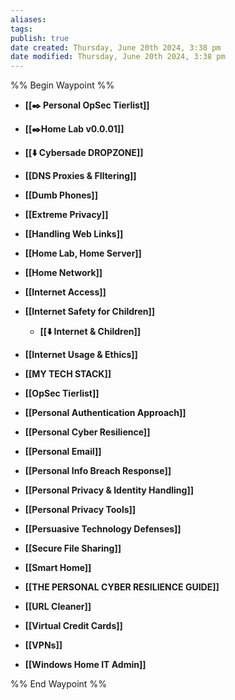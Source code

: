 ```yaml
---
aliases: 
tags: 
publish: true
date created: Thursday, June 20th 2024, 3:38 pm
date modified: Thursday, June 20th 2024, 3:38 pm
---
```

%% Begin Waypoint %%
- **[[✒️ Personal OpSec Tierlist]]**
- **[[✒️Home Lab v0.0.01]]**

- **[[⬇️ Cybersade DROPZONE]]**
- **[[DNS Proxies & FIltering]]**
- **[[Dumb Phones]]**
- **[[Extreme Privacy]]**
- **[[Handling Web Links]]**
- **[[Home Lab, Home Server]]**
- **[[Home Network]]**
- **[[Internet Access]]**
- **[[Internet Safety for Children]]**
	- **[[⬇️ Internet & Children]]**
- **[[Internet Usage & Ethics]]**
- **[[MY TECH STACK]]**
- **[[OpSec Tierlist]]**
- **[[Personal Authentication Approach]]**
- **[[Personal Cyber Resilience]]**
- **[[Personal Email]]**
- **[[Personal Info Breach Response]]**
- **[[Personal Privacy & Identity Handling]]**
- **[[Personal Privacy Tools]]**
- **[[Persuasive Technology Defenses]]**
- **[[Secure File Sharing]]**
- **[[Smart Home]]**
- **[[THE PERSONAL CYBER RESILIENCE GUIDE]]**
- **[[URL Cleaner]]**
- **[[Virtual Credit Cards]]**
- **[[VPNs]]**
- **[[Windows Home IT Admin]]**

%% End Waypoint %%